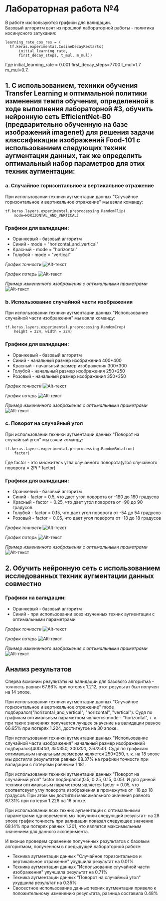 # Лабораторная работа №4

В работе изспользуются графики для валидации.  
Базовый алгоритм взят из прошлой лабораторной работы - политика косинусного затухания:
```
learning_rate_cos_res = (
  tf.keras.experimental.CosineDecayRestarts(
      initial_learning_rate,
      first_decay_steps, t_mul, m_mul))
```
Где initial_learning_rate = 0.001 first_decay_steps=7700 t_mul=1.7 m_mul=0.7.


## 1. С использованием, техники обучения Transfer Learning и оптимальной политики изменения темпа обучения, определенной в ходе выполнения лабораторной #3, обучить нейронную сеть EfficientNet-B0 (предварительно обученную на базе изображений imagenet) для решения задачи классификации изображений Food-101 с использованием следующих техник аугментации данных, так же определить оптимальный набор параметров для этих техник аугментации:  

### a. Случайное горизонтальное и вертикальное отражение 

При использовании техники аугментации данных "Случайное горизонтальное и вертикальное отражение" мы взяли команду:  
```
tf.keras.layers.experimental.preprocessing.RandomFlip(
    mode=HORIZONTAL_AND_VERTICAL)
```

### Графики для валидации:
- Оранжевый - базовый алгоритм
- Синий - mode = "horizontal_and_vertical" 
- Красный - mode = "horizontal"
- Голубой - mode = "vertical"

*График точности*
![Alt-текст](https://github.com/the-GriS/CNN-food-101/blob/lab_4/diagrams/lab_4/categorical_accuracy_rand_flip.svg)

*График потерь*
![Alt-текст](https://github.com/the-GriS/CNN-food-101/blob/lab_4/diagrams/lab_4/loss_rand_flip.svg)

*Пример измененного изображения с оптимальными праметрами*  
![Alt-текст](https://github.com/the-GriS/CNN-food-101/blob/lab_4/diagrams/lab_4/img_horizont.jpg)

### b. Использование случайной части изображения 

При использовании техники аугментации данных "Использование случайной части изображения" мы взяли команду:  
```
tf.keras.layers.experimental.preprocessing.RandomCrop(
    height = 224, width = 224)
```

### Графики для валидации:
- Оранжевый - базовый алгоритм
- Синий - начальный размер изображения 400*400 
- Красный - начальный размер изображения 300*300 
- Голубой - начальный размер изображения 250*250 
- Розовый - начальный размер изображения 350*350 

*График точности*
![Alt-текст](https://github.com/the-GriS/CNN-food-101/blob/lab_4/diagrams/lab_4/categorical_accuracy_rand_crop.svg)

*График потерь*
![Alt-текст](https://github.com/the-GriS/CNN-food-101/blob/lab_4/diagrams/lab_4/loss_rand_crop.svg)

*Пример измененного изображения с оптимальными праметрами*  
![Alt-текст](https://github.com/the-GriS/CNN-food-101/blob/lab_4/diagrams/lab_4/img_crop.jpg)

### c. Поворот на случайный угол

При использовании техники аугментации данных "Поворот на случайный угол" мы взяли команду:  
```
tf.keras.layers.experimental.preprocessing.RandomRotation(
    factor)
```  
Где factor - это множитель угла случайного поворота(угол случайного поворота = 2Pi * factor) 

### Графики для валидации:
- Оранжевый - базовый алгоритм
- Синий - factor = 0.5, что дает угол поворота от -180 до 180 градусов
- Красный - factor = 0.25, что дает угол поворота от -90 до 90 градусов
- Голубой - factor = 0.15, что дает угол поворота от -54 до 54 градусов
- Розовый - factor = 0.05, что дает угол поворота от -18 до 18 градусов

*График точности*
![Alt-текст](https://github.com/the-GriS/CNN-food-101/blob/lab_4/diagrams/lab_4/categorical_accuracy_rand_rot.svg)

*График потерь*
![Alt-текст](https://github.com/the-GriS/CNN-food-101/blob/lab_4/diagrams/lab_4/loss_rand_rot.svg)

*Пример измененного изображения с оптимальными праметрами*  
![Alt-текст](https://github.com/the-GriS/CNN-food-101/blob/lab_4/diagrams/lab_4/img.jpg)

## 2. Обучить нейронную сеть с использованием исследованных техник аугментации данных совместно

### Графики на валидации:
- Оранжевый - базовый алгоритм
- Синий - при использовании всех изученных техник аугиентации с оптимальными параметрами

*График точности*
![Alt-текст](https://github.com/the-GriS/CNN-food-101/blob/lab_4/diagrams/lab_4/categorical_accuracy_full.svg)

*График потерь*
![Alt-текст](https://github.com/the-GriS/CNN-food-101/blob/lab_4/diagrams/lab_4/loss_full.svg)

*Пример измененного изображения с оптимальными праметрами*  
![Alt-текст](https://github.com/the-GriS/CNN-food-101/blob/lab_4/diagrams/lab_4/img_full.jpg)

## Анализ результатов
Сперва всмоним результаты на валидации для базового алгоритма - точность равная 67.66% при потерях 1.212, этот резуоьтат был получен на 14 эпохе.  

При использовании техники аугментации данных "Случайное горизонтальное и вертикальное отражение" mode подбирался("horizontal_and_vertical", "horizontal", "vertical"). Судя по графикам оптимальным параметром является mode - "horizontal", т. к. при таких значениях получается лучшее значение на валидации равное 66.65% при потерях 1.224, достигнутое на 30 эпохе.  

При использовании техники аугментации данных "Использование случайной части изображения" начальный размер изображений подбирался(400*400, 350*350, 300*300, 250*250). Судя по графикам оптимальным начальным размером является 250*250, т. к. на 18 эпохе мы достигли результатов равных 68.37% на графики точности при валидации с потерями равными 1.181. 

При использовании техники аугментации данных "Поворот на случайный угол" factor подбирался(0.5, 0.25, 0.15, 0.05). И для данной техники оптимальным параметром является factor = 0.05, что соответсвует углу поворота изображения в промежутке от -18 до 18 градусов. При этом мы достигли максимального значения равного 67.31% при потерях 1.226 на 16 эпохе.   

При использовании всех техник аугментации с оптимальными параметрами одновременно мы получили следующий результат: на 28 эпохе график точность при валидации показал следующее значение 68.14% при потерях равных 1.201, что является максимыльным значением для данного эксперимента.  

И вконце проведем сравнение полученных результатов с базовым алгоритмом, полученном в предыдущей лабораторной работе:
- Техника аугментации данных "Случайное горизонтальное и вертикальное отражение" ухудшила результат на 0.01%
- Техника аугментации данных "Использование случайной части изображения" улучшила результат на 0.71%
- Техника аугментации данных "Поворот на случайный угол" ухудшила результат на 0.35%
- Свосестное использование данных техник аугментации привело к положительному изменению результата, разница составила 0.48%
